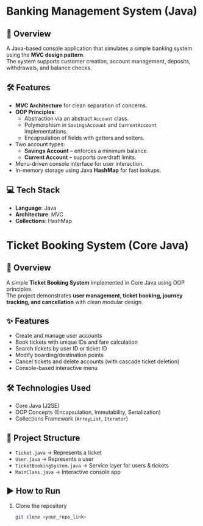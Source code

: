 # Banking Management System (Java)

## 📌 Overview
A Java-based console application that simulates a simple banking system using the **MVC design pattern**.  
The system supports customer creation, account management, deposits, withdrawals, and balance checks.

## 🛠 Features
- **MVC Architecture** for clean separation of concerns.
- **OOP Principles**:
  - Abstraction via an abstract `Account` class.
  - Polymorphism in `SavingsAccount` and `CurrentAccount` implementations.
  - Encapsulation of fields with getters and setters.
- Two account types:
  - **Savings Account** – enforces a minimum balance.
  - **Current Account** – supports overdraft limits.
- Menu-driven console interface for user interaction.
- In-memory storage using Java **HashMap** for fast lookups.

## 💻 Tech Stack
- **Language**: Java
- **Architecture**: MVC
- **Collections**: HashMap




# Ticket Booking System (Core Java)

## 📖 Overview
A simple **Ticket Booking System** implemented in Core Java using OOP principles.  
The project demonstrates **user management, ticket booking, journey tracking, and cancellation** with clean modular design.

## ✨ Features
- Create and manage user accounts
- Book tickets with unique IDs and fare calculation
- Search tickets by user ID or ticket ID
- Modify boarding/destination points
- Cancel tickets and delete accounts (with cascade ticket deletion)
- Console-based interactive menu

## 🛠 Technologies Used
- Core Java (J2SE)
- OOP Concepts (Encapsulation, Immutability, Serialization)
- Collections Framework (`ArrayList`, `Iterator`)

## 📂 Project Structure
- `Ticket.java` → Represents a ticket
- `User.java` → Represents a user
- `TicketBookingSystem.java` → Service layer for users & tickets
- `MainClass.java` → Interactive console app

## ▶️ How to Run
1. Clone the repository
   ```bash
   git clone <your_repo_link>
